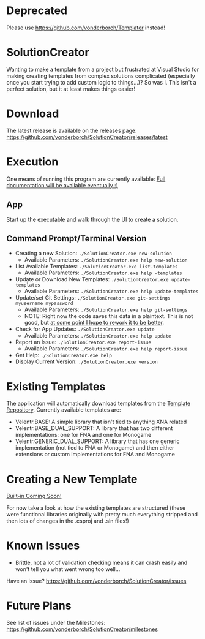 # Deprecated
Please use https://github.com/vonderborch/Templater instead!

# SolutionCreator
Wanting to make a template from a project but frustrated at Visual Studio for making creating templates from complex solutions complicated (especially once you start trying to add custom logic to things...)? So was I. This isn't a perfect solution, but it at least makes things easier!

# Download
The latest release is available on the releases page: https://github.com/vonderborch/SolutionCreator/releases/latest

# Execution
One means of running this program are currently available:
[Full documentation will be available eventually :)](https://github.com/vonderborch/SolutionCreator/issues/3)

## App
Start up the executable and walk through the UI to create a solution. 

## Command Prompt/Terminal Version
- Creating a new Solution: `./SolutionCreator.exe new-solution`
    - Available Parameters: `./SolutionCreator.exe help new-solution`
- List Available Templates: `./SolutionCreator.exe list-templates`
    - Available Parameters: `./SolutionCreator.exe help -templates`
- Update or Download New Templates: `./SolutionCreator.exe update-templates`
    - Available Parameters: `./SolutionCreator.exe help update-templates`
- Update/set Git Settings: `./SolutionCreator.exe git-settings myusername mypassword`
    - Available Parameters: `./SolutionCreator.exe help git-settings`
    - NOTE: Right now the code saves this data in a plaintext. This is not good, but [at some point I hope to rework it to be better](https://github.com/vonderborch/SolutionCreator/issues/12).
- Check for App Updates: `./SolutionCreator.exe update`
    - Available Parameters: `./SolutionCreator.exe help update`
- Report an Issue: `./SolutionCreator.exe report-issue`
    - Available Parameters: `./SolutionCreator.exe help report-issue`
- Get Help: `./SolutionCreator.exe help`
- Display Current Version: `./SolutionCreator.exe version`

# Existing Templates
The application will automatically download templates from the [Template Repository](https://github.com/vonderborch/SolutionCreator-Templates). Currently available templates are:
- Velentr.BASE: A simple library that isn't tied to anything XNA related
- Velentr.BASE_DUAL_SUPPORT: A library that has two different implementations: one for FNA and one for Monogame
- Velentr.GENERIC_DUAL_SUPPORT: A library that has one generic implementation (not tied to FNA or Monogame) and then either extensions or custom implementations for FNA and Monogame

# Creating a New Template
[Built-in Coming Soon!](https://github.com/vonderborch/SolutionCreator/issues/7)

For now take a look at how the existing templates are structured (these were functional libraries originally with pretty much everything stripped and then lots of changes in the .csproj and .sln files!)

# Known Issues
- Brittle, not a lot of validation checking means it can crash easily and won't tell you what went wrong too well...

Have an issue? https://github.com/vonderborch/SolutionCreator/issues

# Future Plans
See list of issues under the Milestones: https://github.com/vonderborch/SolutionCreator/milestones
